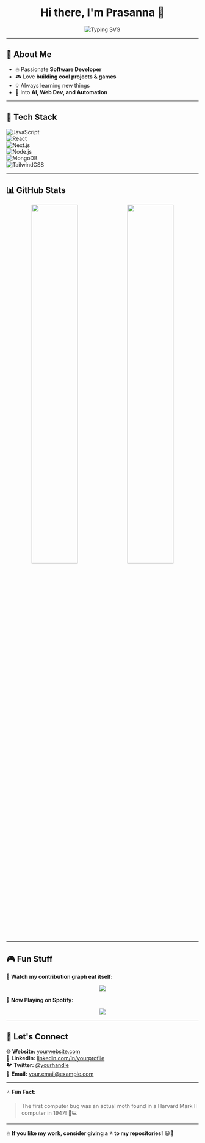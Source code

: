 <h1 align="center">Hi there, I'm Prasanna 👋</h1>
<p align="center">
  <img src="https://readme-typing-svg.herokuapp.com?font=Fira+Code&weight=600&size=22&pause=1000&color=F77F00&center=true&vCenter=true&width=500&lines=Full-Stack+Developer;AI+Enthusiast;Lover+of+Cool+Tech+%F0%9F%9A%80;Coding+Fun+Stuff+%E2%9C%A8" alt="Typing SVG" />
</p>

---

## 🚀 **About Me**  

- 🔥 Passionate **Software Developer**  
- 🎮 Love **building cool projects & games**  
- 💡 Always learning new things  
- 🤖 Into **AI, Web Dev, and Automation**  

---

## 🔧 **Tech Stack**  

![JavaScript](https://img.shields.io/badge/-JavaScript-F7DF1E?style=for-the-badge&logo=javascript&logoColor=black)  
![React](https://img.shields.io/badge/-React-61DAFB?style=for-the-badge&logo=react&logoColor=black)  
![Next.js](https://img.shields.io/badge/-Next.js-000?style=for-the-badge&logo=next.js)  
![Node.js](https://img.shields.io/badge/-Node.js-339933?style=for-the-badge&logo=node.js&logoColor=white)  
![MongoDB](https://img.shields.io/badge/-MongoDB-47A248?style=for-the-badge&logo=mongodb&logoColor=white)  
![TailwindCSS](https://img.shields.io/badge/-TailwindCSS-06B6D4?style=for-the-badge&logo=tailwindcss&logoColor=white)  

---

## 📊 **GitHub Stats**  

<div align="center">
  <img src="https://github-readme-stats.vercel.app/api?username=prasanna192005&show_icons=true&theme=tokyonight&hide_border=true" width="49%" />
  <img src="https://github-readme-streak-stats.herokuapp.com/?user=prasanna192005&theme=tokyonight&hide_border=true" width="49%" />
</div>

---

## 🎮 **Fun Stuff**  

**🐍 Watch my contribution graph eat itself:**  
<p align="center">
  <img src="https://github.com/your-username/your-username/raw/output/github-contribution-grid-snake.svg" />
</p>

**🎵 Now Playing on Spotify:**  
<p align="center">
  <img src="https://spotify-github-profile.vercel.app/api/view?uid=sgbttfk0ee6dnrt9mzyrgusoe&cover_image=true&theme=default" />
</p>

---

## 🤝 **Let's Connect**  

🌐 **Website:** [yourwebsite.com](https://yourwebsite.com)  
💼 **LinkedIn:** [linkedin.com/in/yourprofile](https://linkedin.com/in/yourprofile)  
🐦 **Twitter:** [@yourhandle](https://twitter.com/yourhandle)  
📧 **Email:** [your.email@example.com](mailto:your.email@example.com)  

---

⭐ **Fun Fact:**  
> The first computer bug was an actual moth found in a Harvard Mark II computer in 1947! 🦋💻  

---

🔥 **If you like my work, consider giving a ⭐ to my repositories!** 😃🚀  
